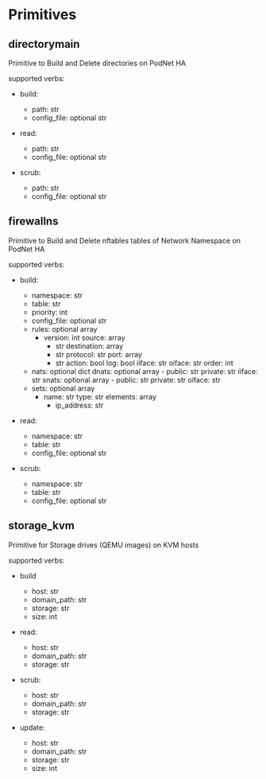 # Primitives

## directorymain
Primitive to Build and Delete directories on PodNet HA

supported verbs:

- build:
    - path: str
    - config_file: optional str

- read:
    - path: str
    - config_file: optional str
    
- scrub:
    - path: str
    - config_file: optional str
    
## firewallns
Primitive to Build and Delete nftables tables of Network Namespace on PodNet HA

supported verbs:

- build:
    - namespace: str
    - table: str
    - priority: int
    - config_file: optional str
    - rules: optional array
        - version: int
          source: array
            - str
          destination: array
            - str
          protocol: str
          port: array
            - str
          action: bool
          log: bool
          iiface: str
          oiface: str
          order: int
    - nats: optional dict
        dnats: optional array
            - public: str
              private: str
              iiface: str
        snats: optional array
            - public: str
              private: str
              oiface: str
    - sets: optional array
        - name: str
          type: str
          elements: array
            - ip_address: str
                        
- read:
    - namespace: str
    - table: str
    - config_file: optional str

- scrub:
    - namespace: str
    - table: str
    - config_file: optional str

## storage_kvm
Primitive for Storage drives (QEMU images) on KVM hosts

supported verbs:

- build
    - host: str
    - domain_path: str
    - storage: str
    - size: int

- read:
    - host: str
    - domain_path: str
    - storage: str
    
- scrub:
    - host: str
    - domain_path: str
    - storage: str

- update:
    - host: str
    - domain_path: str
    - storage: str
    - size: int

